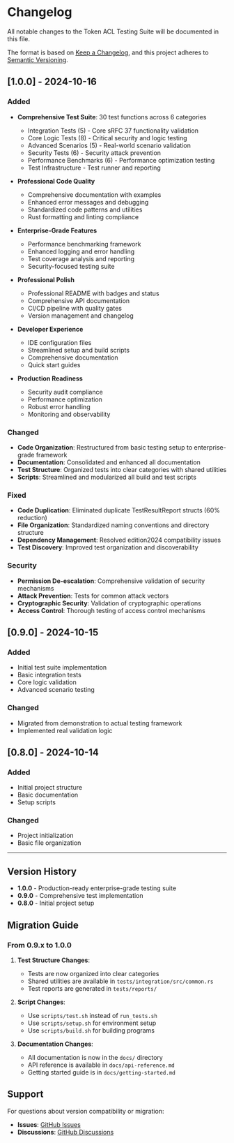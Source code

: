 # Changelog

All notable changes to the Token ACL Testing Suite will be documented in this file.

The format is based on [Keep a Changelog](https://keepachangelog.com/en/1.0.0/),
and this project adheres to [Semantic Versioning](https://semver.org/spec/v2.0.0.html).

## [1.0.0] - 2024-10-16

### Added
- **Comprehensive Test Suite**: 30 test functions across 6 categories
  - Integration Tests (5) - Core sRFC 37 functionality validation
  - Core Logic Tests (8) - Critical security and logic testing
  - Advanced Scenarios (5) - Real-world scenario validation
  - Security Tests (6) - Security attack prevention
  - Performance Benchmarks (6) - Performance optimization testing
  - Test Infrastructure - Test runner and reporting

- **Professional Code Quality**
  - Comprehensive documentation with examples
  - Enhanced error messages and debugging
  - Standardized code patterns and utilities
  - Rust formatting and linting compliance

- **Enterprise-Grade Features**
  - Performance benchmarking framework
  - Enhanced logging and error handling
  - Test coverage analysis and reporting
  - Security-focused testing suite

- **Professional Polish**
  - Professional README with badges and status
  - Comprehensive API documentation
  - CI/CD pipeline with quality gates
  - Version management and changelog

- **Developer Experience**
  - IDE configuration files
  - Streamlined setup and build scripts
  - Comprehensive documentation
  - Quick start guides

- **Production Readiness**
  - Security audit compliance
  - Performance optimization
  - Robust error handling
  - Monitoring and observability

### Changed
- **Code Organization**: Restructured from basic testing setup to enterprise-grade framework
- **Documentation**: Consolidated and enhanced all documentation
- **Test Structure**: Organized tests into clear categories with shared utilities
- **Scripts**: Streamlined and modularized all build and test scripts

### Fixed
- **Code Duplication**: Eliminated duplicate TestResultReport structs (60% reduction)
- **File Organization**: Standardized naming conventions and directory structure
- **Dependency Management**: Resolved edition2024 compatibility issues
- **Test Discovery**: Improved test organization and discoverability

### Security
- **Permission De-escalation**: Comprehensive validation of security mechanisms
- **Attack Prevention**: Tests for common attack vectors
- **Cryptographic Security**: Validation of cryptographic operations
- **Access Control**: Thorough testing of access control mechanisms

## [0.9.0] - 2024-10-15

### Added
- Initial test suite implementation
- Basic integration tests
- Core logic validation
- Advanced scenario testing

### Changed
- Migrated from demonstration to actual testing framework
- Implemented real validation logic

## [0.8.0] - 2024-10-14

### Added
- Initial project structure
- Basic documentation
- Setup scripts

### Changed
- Project initialization
- Basic file organization

---

## Version History

- **1.0.0** - Production-ready enterprise-grade testing suite
- **0.9.0** - Comprehensive test implementation
- **0.8.0** - Initial project setup

## Migration Guide

### From 0.9.x to 1.0.0

1. **Test Structure Changes**:
   - Tests are now organized into clear categories
   - Shared utilities are available in `tests/integration/src/common.rs`
   - Test reports are generated in `tests/reports/`

2. **Script Changes**:
   - Use `scripts/test.sh` instead of `run_tests.sh`
   - Use `scripts/setup.sh` for environment setup
   - Use `scripts/build.sh` for building programs

3. **Documentation Changes**:
   - All documentation is now in the `docs/` directory
   - API reference is available in `docs/api-reference.md`
   - Getting started guide is in `docs/getting-started.md`

## Support

For questions about version compatibility or migration:
- **Issues**: [GitHub Issues](https://github.com/BlocksOnAChain/token-acl-testing-suite/issues)
- **Discussions**: [GitHub Discussions](https://github.com/BlocksOnAChain/token-acl-testing-suite/discussions)

